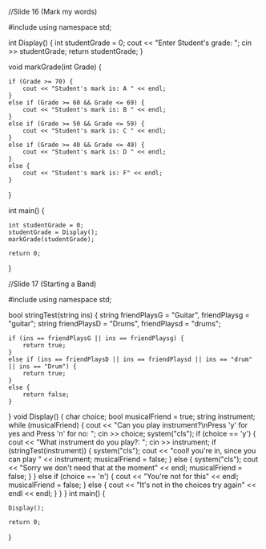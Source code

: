 //Slide 16 (Mark my words)

#include <iostream>
using namespace std;


int Display() {
	int studentGrade = 0;
	cout << "Enter Student's grade: "; cin >> studentGrade;
	return studentGrade;
}

void markGrade(int Grade) {

	if (Grade >= 70) {
		cout << "Student's mark is: A " << endl;
	}
	else if (Grade >= 60 && Grade <= 69) {
		cout << "Student's mark is: B " << endl;
	}
	else if (Grade >= 50 && Grade <= 59) {
		cout << "Student's mark is: C " << endl;
	}
	else if (Grade >= 40 && Grade <= 49) {
		cout << "Student's mark is: D " << endl;
	}
	else {
		cout << "Student's mark is: F" << endl;
	}
}

int main() {

	int studentGrade = 0;
	studentGrade = Display();
	markGrade(studentGrade);

	return 0;
}
 
                                          
                                          
//Slide 17 (Starting a Band)
						      
#include <iostream>
using namespace std;



bool stringTest(string ins) {
	string friendPlaysG = "Guitar", friendPlaysg = "guitar";
	string friendPlaysD = "Drums", friendPlaysd = "drums";


	if (ins == friendPlaysG || ins == friendPlaysg) {
		return true;
	}
	else if (ins == friendPlaysD || ins == friendPlaysd || ins == "drum" || ins == "Drum") {
		return true;
	}
	else {
		return false;
	}

}
void Display() {
	char choice;
	bool musicalFriend = true;
	string instrument;
	while (musicalFriend) {
		cout << "Can you play instrument?\nPress 'y' for yes and Press 'n' for no: "; cin >> choice;
		system("cls");
		if (choice == 'y') {
			cout << "What instrument do you play?: "; cin >> instrument;
			if (stringTest(instrument)) {
				system("cls");
				cout << "cool! you're in, since you can play " << instrument;
				musicalFriend = false;
			}
			else {
				system("cls");
				cout << "Sorry we don't need that at the moment" << endl;
				musicalFriend = false;
			}
		}
		else if (choice == 'n') {
			cout << "You're not for this" << endl;
			musicalFriend = false;
		}
		else {
			cout << "It's not in the choices try again" << endl << endl;
		}
	}
}
int main() {

	Display();

	return 0;
}
	
	
